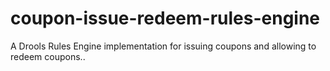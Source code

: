 # coupon-issue-redeem-rules-engine
A Drools Rules Engine implementation for issuing coupons and allowing to redeem coupons..
